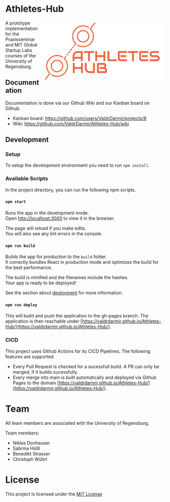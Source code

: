 # Athletes-Hub

<img align="right" style="height: 200px" src="logo.png"></img>    

A prototype implementation for the Praxisseminar and MIT Global Startup Labs courses of the University of Regensburg.

## Documentation

Documentation is done via our Github Wiki and our Kanban board on Github.
 - Kanban board: https://github.com/users/ValdrDarmir/projects/8
 - Wiki: https://github.com/ValdrDarmir/Athletes-Hub/wiki

## Development

### Setup

To setup the development environment you need to run `npm install`.

### Available Scripts

In the project directory, you can run the following npm scripts.

#### `npm start`

Runs the app in the development mode.\
Open [http://localhost:3000](http://localhost:3000) to view it in the browser.

The page will reload if you make edits.\
You will also see any lint errors in the console.

#### `npm run build`

Builds the app for production to the `build` folder.\
It correctly bundles React in production mode and optimizes the build for the best performance.

The build is minified and the filenames include the hashes.\
Your app is ready to be deployed!

See the section about [deployment](https://facebook.github.io/create-react-app/docs/deployment) for more information.

#### `npm run deploy`

This will build and push the application to the gh-pages branch.
The application is then reachable under [https://valdrdarmir.github.io/Athletes-Hub/](https://valdrdarmir.github.io/Athletes-Hub/).

### CICD

This project uses Github Actions for its CICD Pipelines. The following features are supported.
- Every Pull Request is checked for a sucessfull build. A PR can only be merged, if it builds sucessfully.
- Every merge into main is built automatically and deployed via Github Pages to the domain [https://valdrdarmir.github.io/Athletes-Hub/](https://valdrdarmir.github.io/Athletes-Hub/).

# Team

All team members are associated with the University of Regensburg.

Team members:
- Niklas Donhauser
- Sabrina Hößl
- Benedikt Strasser
- Christoph Wührl

# License

This project is licensed under the [MIT License](LICENSE)
